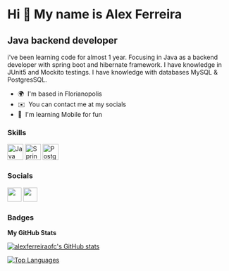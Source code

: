 Hi 👋 My name is Alex Ferreira
==============================

Java backend developer
----------------------

i've been learning code for almost 1 year. Focusing in Java as a backend developer with spring boot and hibernate framework. I have knowledge in JUnit5 and Mockito testings. I have knowledge with databases MySQL & PostgresSQL.

* 🌍  I'm based in Florianopolis
* ✉️  You can contact me at my socials
* 🧠  I'm learning Mobile for fun

### Skills

<p align="left">
<a href="https://www.oracle.com/java/" target="_blank" rel="noreferrer"><img src="https://raw.githubusercontent.com/danielcranney/readme-generator/main/public/icons/skills/java-colored.svg" width="36" height="36" alt="Java" /></a>
<a href="https://www.postgresql.org/" target="_blank" rel="noreferrer"><img src="https://cdn.jsdelivr.net/gh/devicons/devicon/icons/spring/spring-original.svg" width="36" height="36" alt="SpringBoot" /></a>
<a href="https://www.postgresql.org/" target="_blank" rel="noreferrer"><img src="https://raw.githubusercontent.com/danielcranney/readme-generator/main/public/icons/skills/postgresql-colored.svg" width="36" height="36" alt="PostgreSQL" /></a>



### Socials

<p align="left"> <a href="https://www.github.com/alexferreiraofc" target="_blank" rel="noreferrer"><img src="https://raw.githubusercontent.com/danielcranney/readme-generator/main/public/icons/socials/github.svg" width="32" height="32" /></a> <a href="https://www.linkedin.com/in/alexferreiraofc" target="_blank" rel="noreferrer"><img src="https://raw.githubusercontent.com/danielcranney/readme-generator/main/public/icons/socials/linkedin.svg" width="32" height="32" /></a></p>

### Badges

<b>My GitHub Stats</b>

<a href="http://www.github.com/alexferreiraofc"><img src="https://github-readme-stats.vercel.app/api?username=alexferreiraofc&show_icons=true&hide=&count_private=true&title_color=0891b2&text_color=ffffff&icon_color=0891b2&bg_color=1c1917&hide_border=true&show_icons=true" alt="alexferreiraofc's GitHub stats" /></a>

<a href="https://github.com/alexferreiraofc" align="left"><img src="https://github-readme-stats.vercel.app/api/top-langs/?username=alexferreiraofc&langs_count=10&title_color=0891b2&text_color=ffffff&icon_color=0891b2&bg_color=1c1917&hide_border=true&locale=en&custom_title=Top%20%Languages" alt="Top Languages" /></a>

